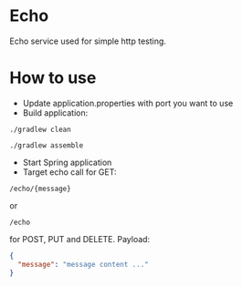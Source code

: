 # Echo
Echo service used for simple http testing.

# How to use
- Update application.properties with port you want to use
- Build application:
```
./gradlew clean
```
```
./gradlew assemble
```
- Start Spring application
- Target echo call for GET:
```
/echo/{message}
```
or
```
/echo
```
for POST, PUT and DELETE. Payload:
```json
{
  "message": "message content ..."
}
```
